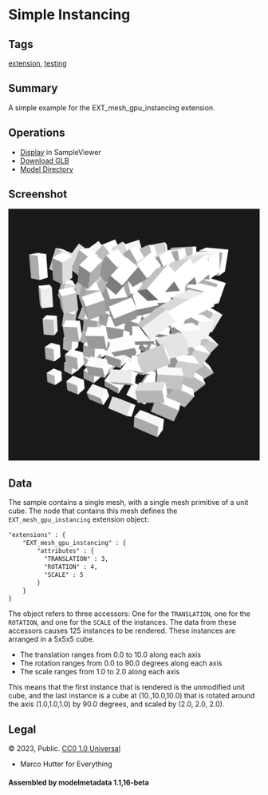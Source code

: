 # Simple Instancing

## Tags

[extension](../../Models-extension.md), [testing](../../Models-testing.md)

## Summary

A simple example for the EXT_mesh_gpu_instancing extension.

## Operations

* [Display](https://github.khronos.org/glTF-Sample-Viewer-Release/?model=https://raw.GithubUserContent.com/KhronosGroup/glTF-Sample-Assets/main/./Models/SimpleInstancing/glTF-Binary/SimpleInstancing.glb) in SampleViewer
* [Download GLB](https://raw.GithubUserContent.com/KhronosGroup/glTF-Sample-Assets/main/./Models/SimpleInstancing/glTF-Binary/SimpleInstancing.glb)
* [Model Directory](./)

## Screenshot

![screenshot](screenshot/screenshot_large.png)

## Data

The sample contains a single mesh, with a single mesh primitive of a unit cube. The node that contains this mesh defines the `EXT_mesh_gpu_instancing` extension object:
```
"extensions" : {
    "EXT_mesh_gpu_instancing" : {
        "attributes" : {
          "TRANSLATION" : 3,
          "ROTATION" : 4,
          "SCALE" : 5
        }
    }
}
```
The object refers to three accessors: One for the `TRANSLATION`, one for the `ROTATION`, and one for the `SCALE` of the instances. The data from these accessors causes 125 instances to be rendered. These instances are arranged in a 5x5x5 cube.

- The translation ranges from 0.0 to 10.0 along each axis
- The rotation ranges from 0.0 to 90.0 degrees along each axis
- The scale ranges from 1.0 to 2.0 along each axis

This means that the first instance that is rendered is the unmodified unit cube, and the last instance is a cube at (10.,10.0,10.0) that is rotated around the axis (1.0,1.0,1.0) by 90.0 degrees, and scaled by (2.0, 2.0, 2.0).



## Legal

&copy; 2023, Public. [CC0 1.0 Universal](https://creativecommons.org/publicdomain/zero/1.0/legalcode)

 - Marco Hutter for Everything

#### Assembled by modelmetadata 1.1,16-beta